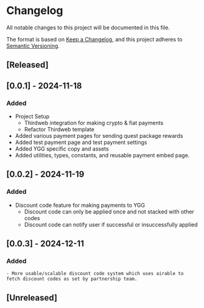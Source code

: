 # Changelog

All notable changes to this project will be documented in this file.

The format is based on [Keep a Changelog](https://keepachangelog.com/en/1.0.0/),
and this project adheres to [Semantic Versioning](https://semver.org/spec/v2.0.0.html).

## [Released]

## [0.0.1] - 2024-11-18

### Added

-   Project Setup
    -   Thirdweb integration for making crypto & fiat payments
    -   Refactor Thirdweb template
-   Added various payment pages for sending quest package rewards
-   Added test payment page and test payment settings
-   Added YGG specific copy and assets
-   Added utilities, types, constants, and reusable payment embed page.

## [0.0.2] - 2024-11-19

### Added

-   Discount code feature for making payments to YGG
    -   Discount code can only be applied once and not stacked with other codes
    -   Discount code can notify user if successful or insuccessfully applied

## [0.0.3] - 2024-12-11

### Added

    - More usable/scalable discount code system which uses airable to fetch discount codes as set by partnership team.

## [Unreleased]
